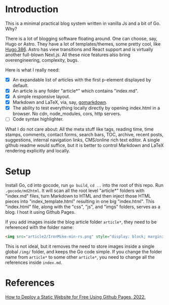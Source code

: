 # Introduction

This is a minimal practical blog system written in vanilla Js and a bit of Go. Why? 

There is a lot of blogging software floating around. One can choose, say, Hugo or Astro. They have a lot of templates/themes, some pretty cool, like [Hugo.386](https://themes.gohugo.io/themes/hugo.386/). Astro has view transitions and React support and is virtually another full-blown Next.js. All these nice features also bring overengineering, complexity, bugs.

Here is what I really need: 

- [x] An expandable list of articles with the first p-element displayed by default. 
- [x] An article is any folder "article*" which contains "index.md". 
- [x] A simple responsive layout.
- [x] Markdown and LaTeX, via, say, [gomarkdown](https://github.com/gomarkdown/markdown).
- [x] The ability to test everything locally directly by opening index.html in a browser. No cdn, node_modules, cors, http servers.
- [ ] Code syntax highlighter. 

What I do not care about: All the meta stuff like tags, reading time, time stamps, comments, contact forms, search bars, TOC, archive, recent posts, suggestions, internal navigation links, CMS/online rich text editor. A single github readme would suffice, but it is better to control Markdown and LaTeX rendering explicitly and locally.

# Setup

Install Go, cd into gocode, run `go build`, `cd ..` into the root of this repo. Run `.gocode/md2html`. It will scan all the root level "article*" folders with "index.md" files, turn Markdown to HTML and then inject those HTML pieces into "index_template.html" resulting in one big "index.html". This "index.html" file, along with the "css", "js", and "imgs" folders, serves as a blog. I host it using Github Pages.

If you add images inside the blog article folder `article*`, they need to be referenced with the folder name:

```html
<img src="article2/IronMike-min-rs.png" style="display: block; margin: auto;" title="Iron Mike" width="50%">
```

This is not ideal, but it removes the need to store images inside a single global `/img/` folder, and keeps the Go code simple. If you change the folder name from `article*` to some other `article*`, you need to change all the references inside `index.md`.

# References

[How to Deploy a Static Website for Free Using Github Pages, 2022.](https://medium.com/flycode/how-to-deploy-a-static-website-for-free-using-github-pages-8eddc194853b)

